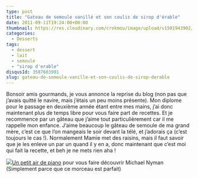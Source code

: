 ```yaml
---
type: post
title: "Gateau de semoule vanillé et son coulis de sirop d'érable"
date: 2011-09-11T19:24:00+00:00
thumbnail: https://res.cloudinary.com/crokmou/image/upload/v1501943902/Gateau-de-semoule.jpg
categories: 
  - Desserts
tags: 
  - dessert
  - lait
  - semoule
  - "sirop d'erable"
disqusId: 3587683991
slug: gateau-de-semoule-vanille-et-son-coulis-de-sirop-derable
---
```


Bonsoir amis gourmands, je vous annonce la reprise du blog (non pas que j’avais quitté le navire, mais j’étais un peu moins présente). Mon diplome pour le passage en deuxième année étant entre mes mains, j’ai donc maintenant plus de temps libre pour vous faire part de recettes. Et je recommence par un gâteau que j’aime tout particulièrement car il me rappelle mon enfance. J’aime beaucoup le gâteau de semoule de ma grand mère, c’est ce que l’on mangeais le soir devant la télé, et j’adorais ça (c’est toujours le cas !). Normalement Mamie met des raisins, mais il faut savoir que je les enleve un par un quand il y en a, donc maintenant que c’est moi qui fait la recette, et beh je ne mets rien aha !<a name="more"></a>

[![](http://4.bp.blogspot.com/--DJ_LyibT7U/TqmiKDSReoI/AAAAAAAABA8/A_1cu-vnmLU/s1600/gateau+semoule.jpg)](http://4.bp.blogspot.com/--DJ_LyibT7U/TqmiKDSReoI/AAAAAAAABA8/A_1cu-vnmLU/s1600/gateau+semoule.jpg)[Un petit air de piano](http://youtu.be/0dPS-EHl-FE) pour vous faire découvrir Michael Nyman (Simplement parce que ce morceau est parfait)

